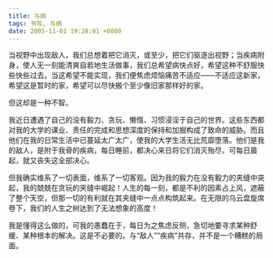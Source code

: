 ```yaml
---
title: 与病
tags: 书写, 与病
date: 2005-11-01 19:28:01 +0800
---
```



当视野中出现敌人，我们总想着把它消灭，或至少，把它们驱逐出视野；当疾病附身，使人无一刻能清爽自若地生活做事，我们总希望病快点好，希望这种不舒服快些快些过去。当这希望不能实现，我们便焦虑烦恼痛苦不适应——不适应这新家，希望这是暂时的家，希望可以尽快搬个至少像旧家那样好的家。

但这却是一种不智。

我近日遭遇了自己的没有毅力、贪玩、懒惰、习惯浸淫于自己的世界。这些东西都对我的大学的课业、责任的完成和思想深度的保持和加掘构成了致命的威胁。而且他们在我的日常生活中已蔓延太广太广，使我的大学生活无比荒靡堕落。他们是我的敌人，是附于我骨的疾病，每日睡前，都决心来日将它们消灭殆尽，可每日晨起，就又丧失这全部决心。

但我确实维系了一切表面，维系了一切客观。因为我的毅力在没有毅力的夹缝中突起，我的兢兢在贪玩的夹缝中崛起！人生的每一刻，都是不利的因素占上风，遮蔽了整个天空，但那一切的有利就在其夹缝中一点点构筑起来。在无限的乌云盘旋席卷下，我们的人生之树达到了无法想象的高度！

我是懂得这么做的，可我的愚蠢在于，每日为之焦虑反侧，急切地要寻求某种舒缓、某种根本的解决。这是不必要的。与“敌人”“疾病”共存，并不是一个糟糕的局面。

